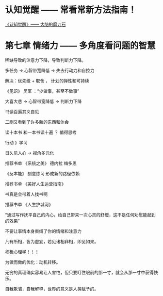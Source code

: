 # 认知觉醒 —— 常看常新方法指南！

[《认知觉醒》—— 大脑的磨刀石](%E3%80%8A%E8%AE%A4%E7%9F%A5%E8%A7%89%E9%86%92%E3%80%8B%E2%80%94%E2%80%94%20%E5%A4%A7%E8%84%91%E7%9A%84%E7%A3%A8%E5%88%80%E7%9F%B3%201976c2e8d0dd811e977ccdcdc32bbde9.md) 

# 第七章 情绪力 —— 多角度看问题的智慧

稀缺导致的注意力下降，导致判断力下降。

多任务 → 心智带宽降低 → 失去行动力和自控力

解决：优先级 + 取舍 ， 计划的弹性和可持续

《见识》 吴军 ：“少做事，甚至不做事”

大喜大悲 → 心智带宽降低 → 判断力下降

书读百遍其义自见

二刷又看到了许多新的东西和体会

读十本书 和一本书读十遍 ？ 值得思考

行动 》学习

日久见人心  → 视角多元化

推荐书单 《系统之美》 德内拉 梅多思

《反本能》 刻意练习 形成新的路径依赖

推荐书单 《美好人生运营指南》

书真是会带着人找书啊

推荐书单 《人生护城河》

“通过写作抚平自己的内心，给自己带来一次心灵的舒缓，这不是任何劝慰能起到的效果”

不要让事情本身束缚了你的情绪和注意力 

凡有所相，皆为虚妄，若见诸相非相，即见如来。

积极心理学！！！

为做而做的优化：动机转移。

无穷的真理确实容易让人害怕，但只要盯住眼前的那一寸，就会从那一寸中获得快乐。

自我欺骗，自我解释，世界的意义是人类赋予的。